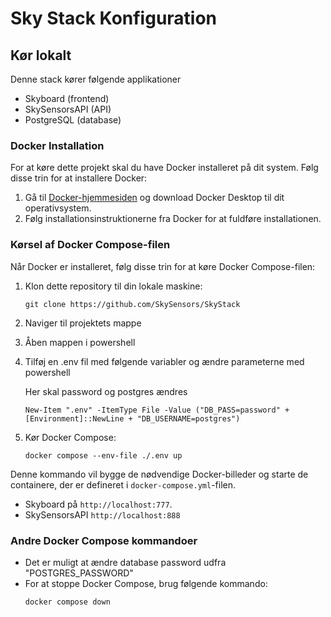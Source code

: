
# Sky Stack Konfiguration




## Kør lokalt

Denne stack kører følgende applikationer
- Skyboard (frontend)
- SkySensorsAPI (API)
- PostgreSQL (database)

### Docker Installation

For at køre dette projekt skal du have Docker installeret på dit system. Følg disse trin for at installere Docker:

1. Gå til [Docker-hjemmesiden](https://www.docker.com/products/docker-desktop) og download Docker Desktop til dit operativsystem.
2. Følg installationsinstruktionerne fra Docker for at fuldføre installationen.

### Kørsel af Docker Compose-filen

Når Docker er installeret, følg disse trin for at køre Docker Compose-filen:

1. Klon dette repository til din lokale maskine:
    ```
    git clone https://github.com/SkySensors/SkyStack
    ```

2. Naviger til projektets mappe

3. Åben mappen i powershell

4. Tilføj en .env fil med følgende variabler og ændre parameterne med powershell
    
    Her skal password og postgres ændres
    ```
    New-Item ".env" -ItemType File -Value ("DB_PASS=password" + [Environment]::NewLine + "DB_USERNAME=postgres")
    ```

5. Kør Docker Compose:
    ```
    docker compose --env-file ./.env up
    ```

Denne kommando vil bygge de nødvendige Docker-billeder og starte de containere, der er defineret i `docker-compose.yml`-filen. 
- Skyboard på `http://localhost:777`.
- SkySensorsAPI `http://localhost:888`

### Andre Docker Compose kommandoer
- Det er muligt at ændre database password udfra "POSTGRES_PASSWORD"
- For at stoppe Docker Compose, brug følgende kommando:
    ```
    docker compose down
    ```